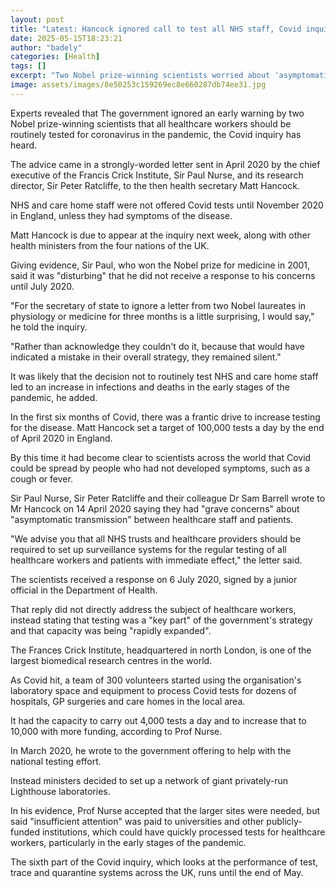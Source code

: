 ```yaml
---
layout: post
title: "Latest: Hancock ignored call to test all NHS staff, Covid inquiry hears"
date: 2025-05-15T18:23:21
author: "badely"
categories: [Health]
tags: []
excerpt: "Two Nobel prize-winning scientists worried about 'asymptomatic transmission' between staff and patients."
image: assets/images/8e50253c159269ec8e660287db74ee31.jpg
---
```


Experts revealed that The government ignored an early warning by two Nobel prize-winning scientists that all healthcare workers should be routinely tested for coronavirus in the pandemic, the Covid inquiry has heard.

The advice came in a strongly-worded letter sent in April 2020 by the chief executive of the Francis Crick Institute, Sir Paul Nurse, and its research director, Sir Peter Ratcliffe, to the then health secretary Matt Hancock.

NHS and care home staff were not offered Covid tests until November 2020 in England, unless they had symptoms of the disease.

Matt Hancock is due to appear at the inquiry next week, along with other health ministers from the four nations of the UK.

Giving evidence, Sir Paul, who won the Nobel prize for medicine in 2001, said it was "disturbing" that he did not receive a response to his concerns until July 2020.

"For the secretary of state to ignore a letter from two Nobel laureates in physiology or medicine for three months is a little surprising, I would say," he told the inquiry.

"Rather than acknowledge they couldn't do it, because that would have indicated a mistake in their overall strategy, they remained silent."

It was likely that the decision not to routinely test NHS and care home staff led to an increase in infections and deaths in the early stages of the pandemic, he added.

In the first six months of Covid, there was a frantic drive to increase testing for the disease. Matt Hancock set a target of 100,000 tests a day by the end of April 2020 in England.

By this time it had become clear to scientists across the world that Covid could be spread by people who had not developed symptoms, such as a cough or fever.

Sir Paul Nurse, Sir Peter Ratcliffe and their colleague Dr Sam Barrell wrote to Mr Hancock on 14 April 2020 saying they had "grave concerns" about "asymptomatic transmission" between healthcare staff and patients.

"We advise you that all NHS trusts and healthcare providers should be required to set up surveillance systems for the regular testing of all healthcare workers and patients with immediate effect," the letter said.

The scientists received a response on 6 July 2020, signed by a junior official in the Department of Health. 

That reply did not directly address the subject of healthcare workers, instead stating that testing was a "key part" of the government's strategy and that capacity was being "rapidly expanded".

The Frances Crick Institute, headquartered in north London, is one of the largest biomedical research centres in the world.

As Covid hit, a team of 300 volunteers started using the organisation's laboratory space and equipment to process Covid tests for dozens of hospitals, GP surgeries and care homes in the local area.

It had the capacity to carry out 4,000 tests a day and to increase that to 10,000 with more funding, according to Prof Nurse.

In March 2020, he wrote to the government offering to help with the national testing effort.

Instead ministers decided to set up a network of giant privately-run Lighthouse laboratories.

In his evidence, Prof Nurse accepted that the larger sites were needed, but said "insufficient attention" was paid to universities and other publicly-funded institutions, which could have quickly processed tests for healthcare workers, particularly in the early stages of the pandemic.

The sixth part of the Covid inquiry, which looks at the performance of test, trace and quarantine systems across the UK, runs until the end of May.

